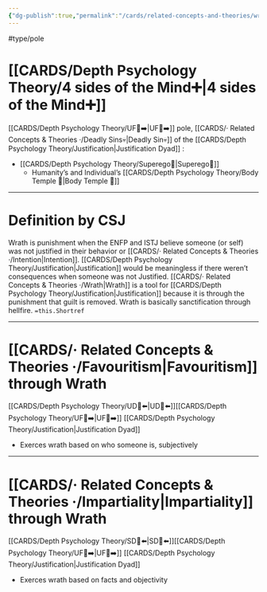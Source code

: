 ```yaml
---
{"dg-publish":true,"permalink":"/cards/related-concepts-and-theories/wrath/","noteIcon":"1","created":"2022-12-31T17:35:54.658+01:00","updated":"2023-12-15T20:45:13.180+01:00"}
---
```


#type/pole 

# [[CARDS/Depth Psychology Theory/4 sides of the Mind➕\|4 sides of the Mind➕]]
[[CARDS/Depth Psychology Theory/UF👥➡️\|UF👥➡️]] pole, [[CARDS/· Related Concepts & Theories ·/Deadly Sins💀\|Deadly Sin💀]] of the [[CARDS/Depth Psychology Theory/Justification\|Justification Dyad]]  :
- [[CARDS/Depth Psychology Theory/Superego👹\|Superego👹]] 
	- Humanity’s and Individual’s [[CARDS/Depth Psychology Theory/Body Temple 🌳\|Body Temple 🌳]] 
---
# Definition by CSJ


<div class="transclusion internal-embed is-loaded"><div class="markdown-embed">



Wrath is punishment when the ENFP and ISTJ believe someone (or self) was not justified in their behavior or [[CARDS/· Related Concepts & Theories ·/Intention\|Intention]]. [[CARDS/Depth Psychology Theory/Justification\|Justification]] would be meaningless if there weren’t consequences when someone was not Justified. [[CARDS/· Related Concepts & Theories ·/Wrath\|Wrath]] is a tool for [[CARDS/Depth Psychology Theory/Justification\|Justification]] because it is through the punishment that guilt is removed. Wrath is basically sanctification through hellfire. `=this.Shortref` 

</div></div>


---
# [[CARDS/· Related Concepts & Theories ·/Favouritism\|Favouritism]] through Wrath 
[[CARDS/Depth Psychology Theory/UD👥⬅️\|UD👥⬅️]][[CARDS/Depth Psychology Theory/UF👥➡️\|UF👥➡️]] [[CARDS/Depth Psychology Theory/Justification\|Justification Dyad]] 
- Exerces wrath based on who someone is, subjectively 

---
# [[CARDS/· Related Concepts & Theories ·/Impartiality\|Impartiality]] through Wrath 
[[CARDS/Depth Psychology Theory/SD🤸⬅️\|SD🤸⬅️]][[CARDS/Depth Psychology Theory/UF👥➡️\|UF👥➡️]] [[CARDS/Depth Psychology Theory/Justification\|Justification Dyad]] 
- Exerces wrath based on facts and objectivity 